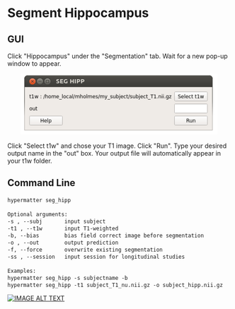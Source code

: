 # Segment Hippocampus

## GUI

Click "Hippocampus" under the "Segmentation" tab. Wait for a new pop-up window to appear.

<p align="center">
      <img src="hipp_1.PNG" alt="hippocampus pop-up window" width="445" height="138"/>
</p>

Click "Select t1w" and chose your T1 image. Click "Run". Type your desired output name in the "out" box. Your output file will automatically appear in your t1w folder.

## Command Line

    hypermatter seg_hipp
    
    Optional arguments:
    -s , --subj       input subject
    -t1 , --t1w       input T1-weighted
    -b, --bias        bias field correct image before segmentation
    -o , --out        output prediction
    -f, --force       overwrite existing segmentation
    -ss , --session   input session for longitudinal studies
    
    Examples:
    hypermatter seg_hipp -s subjectname -b
    hypermatter seg_hipp -t1 subject_T1_nu.nii.gz -o subject_hipp.nii.gz

[![IMAGE ALT TEXT](https://img.youtube.com/vi/Uqn897ul5jw/0.jpg)](https://www.youtube.com/watch?v=Uqn897ul5jw "Hipp Seg")

